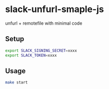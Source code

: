 # slack-unfurl-smaple-js

unfurl + remotefile with minimal code

## Setup

```bash
export SLACK_SIGNING_SECRET=xxxx
export SLACK_TOKEN=xxxx
```

## Usage

```bash
make start
```
